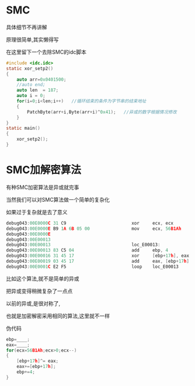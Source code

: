 # SMC

具体细节不再讲解

原理很简单,其实懒得写

在这里留下一个去除SMC的idc脚本

```c
#include <idc.idc>
static xor_setp2()
{
	auto arr=0x0401500;
	//auto end;
    auto len  = 187;
    auto i = 0;
    for(i=0;i<len;i++)   //循环结束的条件为字节串的结束地址
    {
        PatchByte(arr+i,Byte(arr+i)^0x41);   //异或的数字根据情况修改
    }
}
static main()
{
	xor_setp2();
}
```

# SMC加解密算法

有种SMC加密算法是异或就完事

当然我们可以对SMC算法做一个简单的复杂化

如果过于复杂就是去了意义

```c
debug043:00E0000C 31 C9                         xor     ecx, ecx
debug043:00E0000E B9 1A 6B 05 00                mov     ecx, 56B1Ah
debug043:00E0000E
debug043:00E00013
debug043:00E00013                               loc_E00013:                   ; CODE XREF: debug043:00E0001C↓j
debug043:00E00013 83 C5 04                      add     ebp, 4
debug043:00E00016 31 45 17                      xor     [ebp+17h], eax
debug043:00E00019 03 45 17                      add     eax, [ebp+17h]
debug043:00E0001C E2 F5                         loop    loc_E00013
```

比如这个算法,就不是简单的异或

把异或变得稍微复杂了一点点

以前的异或,是很对称了,

也就是加密解密采用相同的算法,这里就不一样

伪代码

```c
ebp=____;
eax=____;
for(ecx=56B1Ah;ecx>0;ecx--)
{
	[ebp+17h]^= eax;
	eax+=[ebp+17h];
	ebp+=4;
}
```